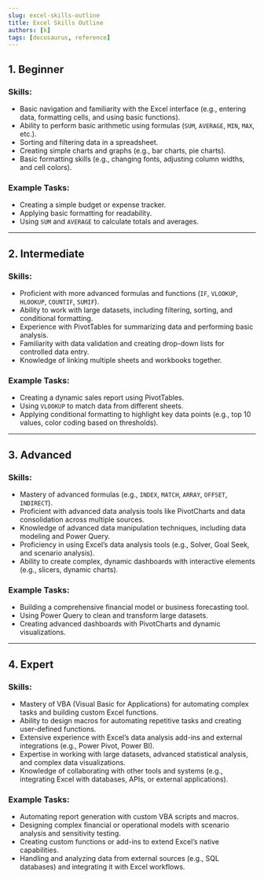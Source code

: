 ```yaml
---
slug: excel-skills-outline
title: Excel Skills Outline
authors: [k]
tags: [docusaurus, reference]
---
```


## 1. Beginner

### Skills:
- Basic navigation and familiarity with the Excel interface (e.g., entering data, formatting cells, and using basic functions).
- Ability to perform basic arithmetic using formulas (`SUM`, `AVERAGE`, `MIN`, `MAX`, etc.).
- Sorting and filtering data in a spreadsheet.
- Creating simple charts and graphs (e.g., bar charts, pie charts).
- Basic formatting skills (e.g., changing fonts, adjusting column widths, and cell colors).

### Example Tasks:
- Creating a simple budget or expense tracker.
- Applying basic formatting for readability.
- Using `SUM` and `AVERAGE` to calculate totals and averages.

---

## 2. Intermediate

### Skills:
- Proficient with more advanced formulas and functions (`IF`, `VLOOKUP`, `HLOOKUP`, `COUNTIF`, `SUMIF`).
- Ability to work with large datasets, including filtering, sorting, and conditional formatting.
- Experience with PivotTables for summarizing data and performing basic analysis.
- Familiarity with data validation and creating drop-down lists for controlled data entry.
- Knowledge of linking multiple sheets and workbooks together.

### Example Tasks:
- Creating a dynamic sales report using PivotTables.
- Using `VLOOKUP` to match data from different sheets.
- Applying conditional formatting to highlight key data points (e.g., top 10 values, color coding based on thresholds).

---

## 3. Advanced

### Skills:
- Mastery of advanced formulas (e.g., `INDEX`, `MATCH`, `ARRAY`, `OFFSET`, `INDIRECT`).
- Proficient with advanced data analysis tools like PivotCharts and data consolidation across multiple sources.
- Knowledge of advanced data manipulation techniques, including data modeling and Power Query.
- Proficiency in using Excel’s data analysis tools (e.g., Solver, Goal Seek, and scenario analysis).
- Ability to create complex, dynamic dashboards with interactive elements (e.g., slicers, dynamic charts).

### Example Tasks:
- Building a comprehensive financial model or business forecasting tool.
- Using Power Query to clean and transform large datasets.
- Creating advanced dashboards with PivotCharts and dynamic visualizations.

---

## 4. Expert

### Skills:
- Mastery of VBA (Visual Basic for Applications) for automating complex tasks and building custom Excel functions.
- Ability to design macros for automating repetitive tasks and creating user-defined functions.
- Extensive experience with Excel’s data analysis add-ins and external integrations (e.g., Power Pivot, Power BI).
- Expertise in working with large datasets, advanced statistical analysis, and complex data visualizations.
- Knowledge of collaborating with other tools and systems (e.g., integrating Excel with databases, APIs, or external applications).

### Example Tasks:
- Automating report generation with custom VBA scripts and macros.
- Designing complex financial or operational models with scenario analysis and sensitivity testing.
- Creating custom functions or add-ins to extend Excel’s native capabilities.
- Handling and analyzing data from external sources (e.g., SQL databases) and integrating it with Excel workflows.
